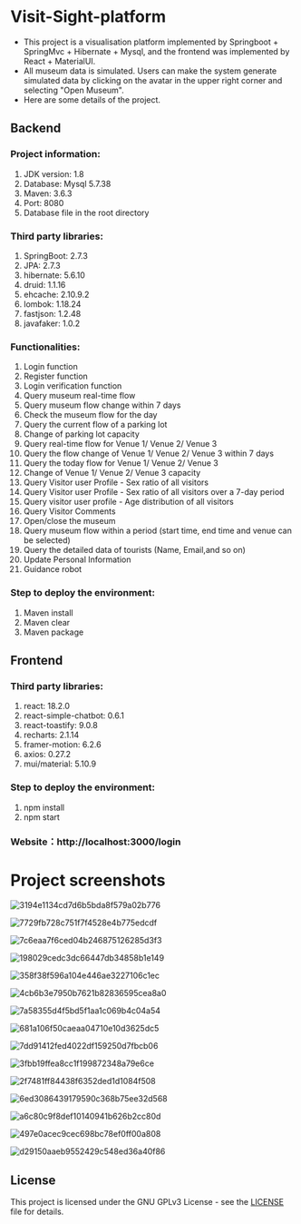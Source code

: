 # Visit-Sight-platform

- This project is a visualisation platform implemented by Springboot + SpringMvc + Hibernate + Mysql, and the frontend was implemented by React + MaterialUI.
- All museum data is simulated. Users can make the system generate simulated data by clicking on the avatar in the upper right corner and selecting "Open Museum".
- Here are some details of the project.

## Backend

### Project information:  
1. JDK version: 1.8
2. Database: Mysql 5.7.38  
3. Maven: 3.6.3  
4. Port: 8080  
5. Database file in the root directory

### Third party libraries:
1. SpringBoot: 2.7.3
2. JPA: 2.7.3
3. hibernate: 5.6.10
4. druid: 1.1.16
5. ehcache: 2.10.9.2
6. lombok: 1.18.24
7. fastjson: 1.2.48
8. javafaker: 1.0.2

### Functionalities:
1. Login function
2. Register function
3. Login verification function
4. Query museum real-time flow
5. Query museum flow change within 7 days
6. Check the museum flow for the day
7. Query the current flow of a parking lot
8. Change of parking lot capacity
9. Query real-time flow for Venue 1/ Venue 2/ Venue 3
10. Query the flow change of Venue 1/ Venue 2/ Venue 3 within 7 days
11. Query the today flow for Venue 1/ Venue 2/ Venue 3
12. Change of Venue 1/ Venue 2/ Venue 3 capacity
13. Query Visitor user Profile - Sex ratio of all visitors
14. Query Visitor user Profile - Sex ratio of all visitors over a 7-day period
15. Query visitor user profile - Age distribution of all visitors
16. Query Visitor Comments
17. Open/close the museum
18. Query museum flow within a period (start time, end time and venue can be selected)
19. Query the detailed data of tourists (Name, Email,and so on)
20. Update Personal Information
21. Guidance robot

### Step to deploy the environment:
1. Maven install
2. Maven clear
3. Maven package  


## Frontend

### Third party libraries:
1. react: 18.2.0
2. react-simple-chatbot: 0.6.1
3. react-toastify: 9.0.8
4. recharts: 2.1.14
5. framer-motion: 6.2.6
6. axios: 0.27.2
7. mui/material: 5.10.9

### Step to deploy the environment:
1. npm install  
2. npm start  


### Website：http://localhost:3000/login   

# Project screenshots

![3194e1134cd7d6b5bda8f579a02b776](https://user-images.githubusercontent.com/75836965/200226362-749be593-d9cc-4145-a30a-a79a0d62e729.jpg)


![7729fb728c751f7f4528e4b775edcdf](https://user-images.githubusercontent.com/75836965/200226389-f8c0f16e-44c7-4ad6-9b3f-41248b278c57.jpg)


![7c6eaa7f6ced04b246875126285d3f3](https://user-images.githubusercontent.com/75836965/200226392-658de378-abad-4b8b-b2a8-280967e926ab.jpg)


![198029cedc3dc66447db34858b1e149](https://user-images.githubusercontent.com/75836965/200226401-8f150ac3-8730-4b6a-8c62-b57fb3defd81.jpg)


![358f38f596a104e446ae3227106c1ec](https://user-images.githubusercontent.com/75836965/200226415-29d5473f-a37f-401b-afb8-92db75781eb7.jpg)


![4cb6b3e7950b7621b82836595cea8a0](https://user-images.githubusercontent.com/75836965/200226422-5ff6674f-8de4-428d-a7c6-4ce88e98b4be.jpg)


![7a58355d4f5bd5f1aa1c069b4c04a54](https://user-images.githubusercontent.com/75836965/200226429-65fb75f9-5bfa-44de-b9c6-d728549f7191.jpg)


![681a106f50caeaa04710e10d3625dc5](https://user-images.githubusercontent.com/75836965/200226440-1eeb8710-0918-4651-8fb4-963c41436501.jpg)


![7dd91412fed4022df159250d7fbcb06](https://user-images.githubusercontent.com/75836965/200226488-91961364-662b-4d9b-a87e-2f9be4eb7ab0.jpg)


![3fbb19ffea8cc1f199872348a79e6ce](https://user-images.githubusercontent.com/75836965/200226495-79a4c1bf-f5fc-4ee9-b1a8-d493b31b0458.jpg)


![2f7481ff84438f6352ded1d1084f508](https://user-images.githubusercontent.com/75836965/200226501-887f9a2e-2de5-4f3e-ba98-6917d0614267.jpg)


![6ed3086439179590c368b75ee32d568](https://user-images.githubusercontent.com/75836965/200226505-bc9f474c-426e-4bc4-9bd6-6808ee38104e.jpg)


![a6c80c9f8def10140941b626b2cc80d](https://user-images.githubusercontent.com/75836965/200226508-9bd20998-00d9-440a-84c1-050e9317466e.jpg)


![497e0acec9cec698bc78ef0ff00a808](https://user-images.githubusercontent.com/75836965/200226516-e5019784-8102-4681-b994-eaae21e99ab3.jpg)


![d29150aaeb9552429c548ed36a40f86](https://user-images.githubusercontent.com/75836965/200226524-e01e04af-4c9b-483d-a971-1f539d849947.jpg)


## License

This project is licensed under the GNU GPLv3 License - see the [LICENSE](https://github.com/djl-win/Visit-Sight-platform/blob/main/LICENSE) file for details.


